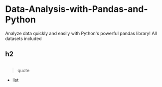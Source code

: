 # Data-Analysis-with-Pandas-and-Python
Analyze data quickly and easily with Python's powerful pandas library! All datasets included


## h2

```python 


```

> quote
- list
### 
## 
